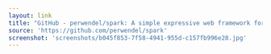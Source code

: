 ```yaml
---
layout: link
title: "GitHub - perwendel/spark: A simple expressive web framework for java. News: Spark now has a kotlin DSL https://github.com/perwendel/spark-kotlin"
source: 'https://github.com/perwendel/spark'
screenshot: 'screenshots/b045f853-7f58-4941-955d-c157fb996e28.jpg'
---
```


